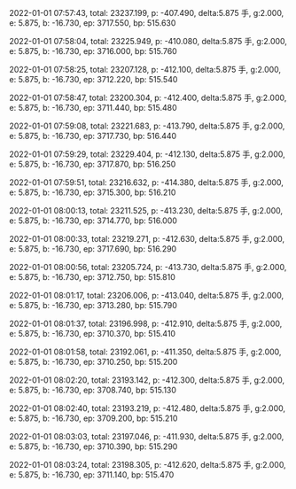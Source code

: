 2022-01-01 07:57:43, total: 23237.199, p: -407.490, delta:5.875 手, g:2.000, e: 5.875, b: -16.730, ep: 3717.550, bp: 515.630

2022-01-01 07:58:04, total: 23225.949, p: -410.080, delta:5.875 手, g:2.000, e: 5.875, b: -16.730, ep: 3716.000, bp: 515.760

2022-01-01 07:58:25, total: 23207.128, p: -412.100, delta:5.875 手, g:2.000, e: 5.875, b: -16.730, ep: 3712.220, bp: 515.540

2022-01-01 07:58:47, total: 23200.304, p: -412.400, delta:5.875 手, g:2.000, e: 5.875, b: -16.730, ep: 3711.440, bp: 515.480

2022-01-01 07:59:08, total: 23221.683, p: -413.790, delta:5.875 手, g:2.000, e: 5.875, b: -16.730, ep: 3717.730, bp: 516.440

2022-01-01 07:59:29, total: 23229.404, p: -412.130, delta:5.875 手, g:2.000, e: 5.875, b: -16.730, ep: 3717.870, bp: 516.250

2022-01-01 07:59:51, total: 23216.632, p: -414.380, delta:5.875 手, g:2.000, e: 5.875, b: -16.730, ep: 3715.300, bp: 516.210

2022-01-01 08:00:13, total: 23211.525, p: -413.230, delta:5.875 手, g:2.000, e: 5.875, b: -16.730, ep: 3714.770, bp: 516.000

2022-01-01 08:00:33, total: 23219.271, p: -412.630, delta:5.875 手, g:2.000, e: 5.875, b: -16.730, ep: 3717.690, bp: 516.290

2022-01-01 08:00:56, total: 23205.724, p: -413.730, delta:5.875 手, g:2.000, e: 5.875, b: -16.730, ep: 3712.750, bp: 515.810

2022-01-01 08:01:17, total: 23206.006, p: -413.040, delta:5.875 手, g:2.000, e: 5.875, b: -16.730, ep: 3713.280, bp: 515.790

2022-01-01 08:01:37, total: 23196.998, p: -412.910, delta:5.875 手, g:2.000, e: 5.875, b: -16.730, ep: 3710.370, bp: 515.410

2022-01-01 08:01:58, total: 23192.061, p: -411.350, delta:5.875 手, g:2.000, e: 5.875, b: -16.730, ep: 3710.250, bp: 515.200

2022-01-01 08:02:20, total: 23193.142, p: -412.300, delta:5.875 手, g:2.000, e: 5.875, b: -16.730, ep: 3708.740, bp: 515.130

2022-01-01 08:02:40, total: 23193.219, p: -412.480, delta:5.875 手, g:2.000, e: 5.875, b: -16.730, ep: 3709.200, bp: 515.210

2022-01-01 08:03:03, total: 23197.046, p: -411.930, delta:5.875 手, g:2.000, e: 5.875, b: -16.730, ep: 3710.390, bp: 515.290

2022-01-01 08:03:24, total: 23198.305, p: -412.620, delta:5.875 手, g:2.000, e: 5.875, b: -16.730, ep: 3711.140, bp: 515.470